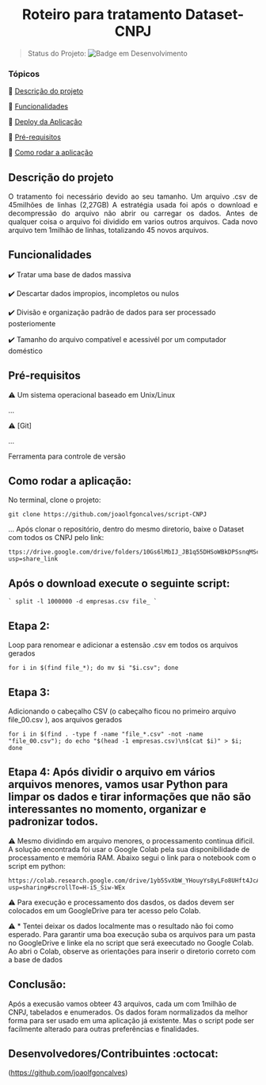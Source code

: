 <h1 align="center"> Roteiro para tratamento Dataset-CNPJ</h1>

> Status do Projeto: ![Badge em Desenvolvimento](http://img.shields.io/static/v1?label=STATUS&message=EM%20DESENVOLVIMENTO&color=GREEN&style=for-the-badge)

### Tópicos 

:small_blue_diamond: [Descrição do projeto](#descrição-do-projeto)

:small_blue_diamond: [Funcionalidades](#funcionalidades)

:small_blue_diamond: [Deploy da Aplicação](#deploy-da-aplicação-dash)

:small_blue_diamond: [Pré-requisitos](#pré-requisitos)

:small_blue_diamond: [Como rodar a aplicação](#como-rodar-a-aplicação-arrow_forward)

## Descrição do projeto 

<p align="justify">
  O tratamento foi necessário devido ao seu tamanho. Um arquivo .csv de
 45milhões de linhas (2,27GB)
 A estratégia usada foi após o download e decompressão do arquivo não 
 abrir ou carregar os dados. Antes de qualquer coisa o arquivo foi 
 dividido em varios outros arquivos. Cada novo arquivo tem 1milhão de 
 linhas, totalizando 45 novos arquivos.
</p>

## Funcionalidades

:heavy_check_mark: Tratar uma base de dados massiva

:heavy_check_mark: Descartar dados impropios, incompletos ou nulos

:heavy_check_mark: Divisão e organização padrão de dados para ser processado posteriomente

:heavy_check_mark: Tamanho do arquivo compatível e acessivél por um computador doméstico


## Pré-requisitos

:warning: Um sistema operacional baseado em Unix/Linux

...

:warning: [Git]

...

Ferramenta para controle de versão

## Como rodar a aplicação:

No terminal, clone o projeto: 

```
git clone https://github.com/joaolfgoncalves/script-CNPJ
```
... 
Após clonar o repositório, dentro do mesmo diretorio, baixe o  Dataset com todos os CNPJ pelo link:

```
ttps://drive.google.com/drive/folders/10Gs6lMbIJ_JB1q55DHSoWBkDPSsnqMSc?usp=share_link
```

## Após o download execute o seguinte script:

```
` split -l 1000000 -d empresas.csv file_ `
```

## Etapa 2: 
Loop para renomear e adicionar a estensão .csv em todos os arquivos gerados

`for i in $(find file_*); do mv $i "$i.csv"; done `

## Etapa 3:
Adicionando o cabeçalho CSV (o cabeçalho ficou no primeiro arquivo file_00.csv ), aos arquivos gerados  

`for i in $(find . -type f -name "file_*.csv" -not -name "file_00.csv");
    do echo "$(head -1 empresas.csv)\n$(cat $i)" > $i; done`

## Etapa 4: Após dividir o arquivo em vários arquivos menores, vamos usar Python para limpar os dados e tirar informações que não são interessantes no momento, organizar e padronizar todos.

:warning: Mesmo dividindo em arquivo menores, o processamento continua dificil. A solução encontrada foi usar o Google Colab pela sua disponibilidade de processamento e memória RAM. Abaixo segui o link para o notebook com o script em python:

```
https://colab.research.google.com/drive/1yb5SvXbW_YHouyYs8yLFo8UHft4JcAFa?usp=sharing#scrollTo=H-i5_Siw-WEx
```

:warning: Para execução e processamento dos dasdos, os dados devem ser colocados em um GoogleDrive para ter acesso pelo Colab.

:warning: * Tentei deixar os dados localmente mas o resultado não foi como esperado. Para garantir uma boa execução suba os arquivos para um pasta no
GoogleDrive e linke ela no script que será exeecutado no Google Colab. Ao abri o Colab, observe as orientações para inserir o diretorio correto com a base de dados

## Conclusão: 
Após a execusão vamos obteer 43 arquivos, cada um com 1milhão de CNPJ, tabelados e enumerados.
Os dados foram normalizados da melhor forma para ser usado em uma aplicação já existente. Mas o script pode ser facilmente alterado para outras preferências e finalidades.
## Desenvolvedores/Contribuintes :octocat:
 
 (https://github.com/joaolfgoncalves)
